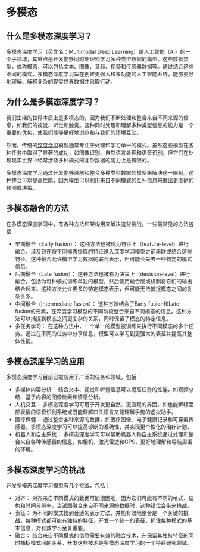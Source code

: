 # 多模态

## 什么是多模态深度学习？

多模态深度学习（英文名：Multimodal Deep Learning）是人工智能（AI）的一个子领域，其重点是开发能够同时处理和学习多种类型数据的模型。这些数据类型，或称模态，可以包括文本、图像、音频、视频和传感器数据等。通过结合这些不同的模式，多模态深度学习旨在创建更强大和多功能的人工智能系统，能够更好地理解、解释复杂的现实世界数据并采取行动。

## 为什么是多模态深度学习？

我们生活的世界本质上是多模态的，因为我们不断处理和整合来自不同来源的信息，如我们的视觉、听觉和触觉。这种同时处理和理解多种类型信息的能力是一个重要的优势，使我们能够更好地浏览和与我们的环境互动。

然而，传统的[深度学习](http://localhost:5173/entry/?id=16)模型通常专注于处理和学习单一的模式。虽然这些模型在各种任务中取得了显著的成功，如图像识别、自然语言处理和语音识别，但它们在处理现实世界中经常涉及多种模式的复杂数据的能力上是有限的。

多模态深度学习通过开发能够理解和整合多种类型数据的模型来解决这一限制。这种整合可以提高性能，因为模型可以利用来自不同模式的互补信息来做出更准确的预测或决策。

## 多模态融合的方法

在多模态深度学习中，有各种方法和架构用来解决这些挑战。一些最常见的方法包括：

+   早期融合（Early fusion）： 这种方法也被称为特征上（feature-level）进行融合，涉及到在将不同模态提取的特征送入深度学习模型之前串联或结合这些特征。这种融合允许模型学习数据的联合表示，但可能会失去一些特定的模式信息。
+   后期融合（Late fusion）： 这种方法也被称为决策上（decision-level）进行融合，包括为每种模式训练单独的模型，然后使用融合层或机制将它们的输出结合起来。这种方法允许更多的特定模态表示，但可能无法捕捉模态之间的复杂关系。
+   中间融合（Intermediate fusion）： 这种方法结合了Early fusion和Late fusion的元素，在深度学习模型的不同阶段整合来自不同模态的信息。这种方法可以捕捉到模态之间更复杂的关系，同时保留了模态的特定信息。
+   多任务学习： 在这种方法中，一个单一的模型被训练来执行不同模态的多个任务。通过在不同的任务中分享信息，模型可以学习到更强大的表征并提高其整体性能。

## 多模态深度学习的应用

多模态深度学习目前已被应用于广泛的任务和领域，包括：

+   多媒体内容分析： 结合文本、视觉和听觉信息可以提高任务的性能，如视频总结、基于内容的图像检索和情感分析。
+   人机交互： 多模态深度学习可用于开发更自然、更直观的界面，如也能解释面部表情的语音识别系统或既能理解口头语言又能理解手势的虚拟助手。
+   医疗保健： 通过整合各种来源的数据，如医疗图像、电子健康记录和可穿戴传感器，多模态深度学习可以提高诊断的准确性，并实现更个性化的治疗计划。
+   机器人和自主系统： 多模态深度学习可以帮助机器人和自主系统通过处理和整合来自各种传感器的信息，如相机、激光雷达和GPS，更好地理解和导航周围的环境。

## 多模态深度学习的挑战

开发多模态深度学习模型有几个挑战，包括：

+   对齐： 对齐来自不同模式的数据可能很困难，因为它们可能有不同的格式、结构和时间分辨率。当试图融合来自不同来源的数据时，这种错位会带来挑战。
+   表征： 为不同的模式找到合适的表示方法，并能有效地整合是一个关键的挑战。每种模式都可能有独特的特征，开发一个统一的表征，抓住每种模式的基本信息，对有效学习至关重要。
+   融合： 结合来自不同模式的信息需要有效的融合技术，在保留其独特特征的同时捕捉模式间的关系，开发这些技术是多模态深度学习的一个持续研究领域。